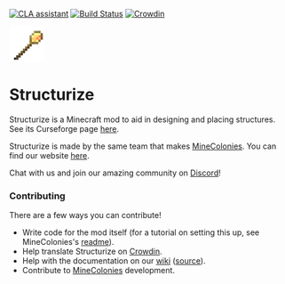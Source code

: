 [![CLA assistant](https://cla-assistant.io/readme/badge/ldtteam/structurize)](https://cla-assistant.io/ldtteam/structurize)
[![Build Status](https://buildsystem.ldtteam.com/app/rest/builds/buildType:LetSDevTogether_Structurize_Alpha_Release/statusIcon)](http://buildsystem.ldtteam.com/)
[![Crowdin](https://badges.crowdin.net/structurize/localized.svg)](https://crowdin.com/project/structurize)

![structurize logo](structurize.png)

# Structurize

Structurize is a Minecraft mod to aid in designing and placing structures. See its Curseforge page [here](https://www.curseforge.com/minecraft/mc-mods/structurize).

Structurize is made by the same team that makes [MineColonies](https://github.com/ldtteam/minecolonies). You can find our website [here](https://www.minecolonies.com/).

Chat with us and join our amazing community on [Discord](https://www.discord.minecolonies.com)!

### Contributing

There are a few ways you can contribute! 

* Write code for the mod itself (for a tutorial on setting this up, see MineColonies's [readme](https://github.com/ldtteam/minecolonies#readme)).
* Help translate Structurize on [Crowdin](https://crowdin.com/project/structurize).
* Help with the documentation on our [wiki](https://wiki.minecolonies.ldtteam.com/) ([source](https://github.com/ldtteam/MinecoloniesWiki)).
* Contribute to [MineColonies](https://github.com/ldtteam/minecolonies) development.
